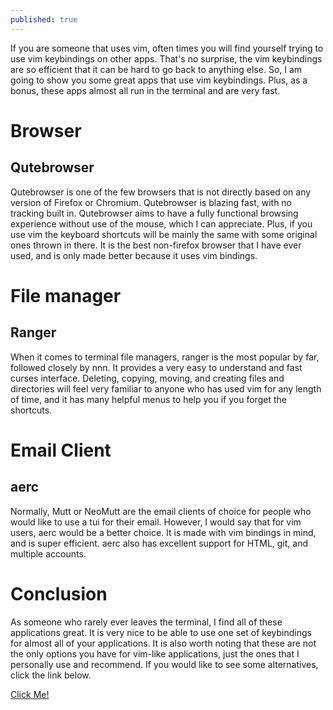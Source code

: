 ```yaml
---
published: true
---
```

If you are someone that uses vim, often times you will find yourself trying to use vim keybindings on other apps. That's no surprise, the vim keybindings are so efficient that it can be hard to go back to anything else. So, I am going to show you some great apps that use vim keybindings. Plus, as a bonus, these apps almost all run in the terminal and are very fast.

# Browser
## Qutebrowser 

Qutebrowser is one of the few browsers that is not directly based on any version of Firefox or Chromium. Qutebrowser is blazing fast, with no tracking built in. Qutebrowser aims to have a fully functional browsing experience without use of the mouse, which I can appreciate. Plus, if you use vim the keyboard shortcuts will be mainly the same with some original ones thrown in there. It is the best non-firefox browser that I have ever used, and is only made better because it uses vim bindings. 

# File manager
## Ranger

When it comes to terminal file managers, ranger is the most popular by far, followed closely by nnn. It provides a very easy to understand and fast curses interface. Deleting, copying, moving, and creating files and directories will feel very familiar to anyone who has used vim for any length of time, and it has many helpful menus to help you if you forget the shortcuts. 

# Email Client
## aerc

Normally, Mutt or NeoMutt are the email clients of choice for people who would like to use a tui for their email. However, I would say that for vim users, aerc would be a better choice. It is made with vim bindings in mind, and is super efficient. aerc also has excellent support for HTML, git, and multiple accounts. 

# Conclusion 

As someone who rarely ever leaves the terminal, I find all of these applications great. It is very nice to be able to use one set of keybindings for almost all of your applications. It is also worth noting that these are not the only options you have for vim-like applications, just the ones that I personally use and recommend. If you would like to see some alternatives, click the link below.     

[Click Me!](https://vim.reversed.top/apps)
